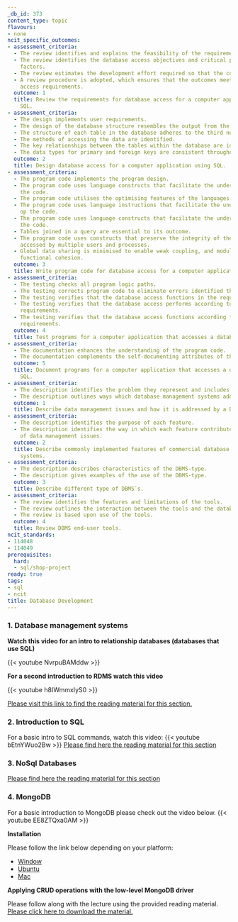 ```yaml
---
_db_id: 373
content_type: topic
flavours:
- none
ncit_specific_outcomes:
- assessment_criteria:
  - The review identifies and explains the feasibility of the requirements.
  - The review identifies the database access objectives and critical performance
    factors.
  - The review estimates the development effort required so that the cost may be estimated.
  - A review procedure is adopted, which ensures that the outcomes meet the database
    access requirements.
  outcome: 1
  title: Review the requirements for database access for a computer application using
    SQL.
- assessment_criteria:
  - The design implements user requirements.
  - The design of the database structure resembles the output from the data analysis.
  - The structure of each table in the database adheres to the third normal form.
  - The methods of accessing the data are identified.
  - The key relationships between the tables within the database are identified.
  - The data types for primary and foreign keys are consistent throughout the database.
  outcome: 2
  title: Design database access for a computer application using SQL.
- assessment_criteria:
  - The program code implements the program design.
  - The program code uses language constructs that facilitate the understanding of
    the code.
  - The program code utilises the optimising features of the languages being used.
  - The program code uses language instructions that facilitate the understanding
    op the code.
  - The program code uses language constructs that facilitate the understanding of
    the code.
  - Tables joined in a query are essential to its outcome.
  - The program code uses constructs that preserve the integrity of the data being
    accessed by multiple users and processes.
  - Global data sharing is minimised to enable weak coupling, and modules exhibit
    functional cohesion.
  outcome: 3
  title: Write program code for database access for a computer application using SQL.
- assessment_criteria:
  - The testing checks all program logic paths.
  - The testing corrects program code to eliminate errors identified through testing.
  - The testing verifies that the database access functions in the required environment.
  - The testing verifies that the database access performs according to the design
    requirements.
  - The testing verifies that the database access functions according to the design
    requirements.
  outcome: 4
  title: Test programs for a computer application that accesses a database using SQL.
- assessment_criteria:
  - The documentation enhances the understanding of the program code.
  - The documentation complements the self-documenting attributes of the program code.
  outcome: 5
  title: Document programs for a computer application that accesses a database using
    SQL.
- assessment_criteria:
  - The description identifies the problem they represent and includes examples.
  - The description outlines ways which database management systems address the issues.
  outcome: 1
  title: Describe data management issues and how it is addressed by a DBMS.
- assessment_criteria:
  - The description identifies the purpose of each feature.
  - The description identifies the way in which each feature contributes to the solution
    of data management issues.
  outcome: 2
  title: Describe commonly implemented features of commercial database management
    systems.
- assessment_criteria:
  - The description describes characteristics of the DBMS-type.
  - The description gives examples of the use of the DBMS-type.
  outcome: 3
  title: Describe different type of DBMS`s.
- assessment_criteria:
  - The review identifies the features and limitations of the tools.
  - The review outlines the interaction between the tools and the database.
  - The review is based upon use of the tools.
  outcome: 4
  title: Review DBMS end-user tools.
ncit_standards:
- 114048
- 114049
prerequisites:
  hard:
  - sql/shop-project
ready: true
tags:
- sql
- ncit
title: Database Development
---
```


### 1. Database management systems

**Watch this video for an intro to relationship databases (databases that use SQL)**

{{< youtube NvrpuBAMddw >}}

**For a second introduction to RDMS watch this video**

{{< youtube h8IWmmxIyS0 >}}

[Please visit this link to find the reading material for this section.](https://docs.google.com/presentation/d/1dMScjMotTkmfCypnV4eFmb5OQTIQaWXe3CL-Tr1ZHuc/edit?usp=sharing)
### 2. Introduction to SQL
For a basic intro to SQL commands, watch this video:
{{< youtube bEtnYWuo2Bw >}} 
[Please find here the reading material for this section](https://umuzi.gnomio.com/pluginfile.php/5047/mod_book/chapter/3565/Introduction%20to%20SQL.pdf)

### 3. NoSql Databases
[Please find here the reading material for this section](https://umuzi.gnomio.com/pluginfile.php/5047/mod_book/chapter/3566/NoSql%20presentation.pdf)

### 4. MongoDB
For a basic introduction to MongoDB please check out the video below.
{{< youtube EE8ZTQxa0AM >}}

**Installation**

Please follow the link below depending on your platform:

 - [Window](https://docs.mongodb.com/manual/tutorial/install-mongodb-on-windows/)
 - [Ubuntu](https://docs.mongodb.com/manual/tutorial/install-mongodb-on-ubuntu/)
 - [Mac](https://docs.mongodb.com/manual/tutorial/install-mongodb-on-os-x/)

**Applying CRUD operations with the low-level MongoDB driver**

Please follow along with the lecture using the provided reading material. [Please click here to download the material.](https://umuzi.gnomio.com/pluginfile.php/5047/mod_book/chapter/3567/Node%20Craftsman.pdf)